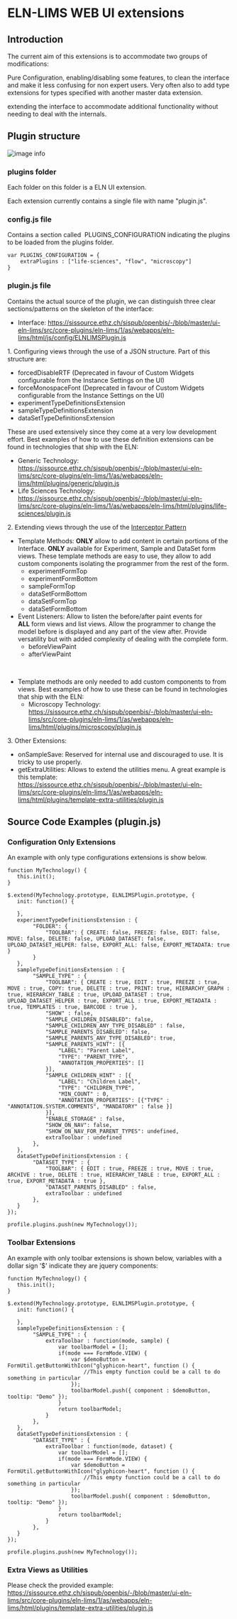 ELN-LIMS WEB UI extensions
==========================

## Introduction

The current aim of this extensions is to accommodate two groups of
modifications:

Pure Configuration, enabling/disabling some features, to clean the
interface and make it less confusing for non expert users. Very often
also to add type extensions for types specified with another master data
extension.

extending the interface to accommodate additional functionality without
needing to deal with the internals.

## Plugin structure

![image info](img/128.png)

### plugins folder

Each folder on this folder is a ELN UI extension.

Each extension currently contains a single file with name "plugin.js".

### config.js file

Contains a section called  PLUGINS\_CONFIGURATION indicating the plugins
to be loaded from the plugins folder.

    var PLUGINS_CONFIGURATION = {
        extraPlugins : ["life-sciences", "flow", "microscopy"]
    }

### plugin.js file

Contains the actual source of the plugin, we can distinguish three clear
sections/patterns on the skeleton of the interface:

-   Interface:
    <https://sissource.ethz.ch/sispub/openbis/-/blob/master/ui-eln-lims/src/core-plugins/eln-lims/1/as/webapps/eln-lims/html/js/config/ELNLIMSPlugin.js>

1. Configuring views through the use of a JSON structure. Part of this
structure are:

-   forcedDisableRTF (Deprecated in favour of Custom Widgets
    configurable from the Instance Settings on the UI)
-   forceMonospaceFont (Deprecated in favour of Custom Widgets
    configurable from the Instance Settings on the UI)
-   experimentTypeDefinitionsExtension
-   sampleTypeDefinitionsExtension
-   dataSetTypeDefinitionsExtension

These are used extensively since they come at a very low development
effort. Best examples of how to use these definition extensions can be
found in technologies that ship with the ELN:

-   Generic Technology:
    <https://sissource.ethz.ch/sispub/openbis/-/blob/master/ui-eln-lims/src/core-plugins/eln-lims/1/as/webapps/eln-lims/html/plugins/generic/plugin.js>
-   Life Sciences Technology:
    <https://sissource.ethz.ch/sispub/openbis/-/blob/master/ui-eln-lims/src/core-plugins/eln-lims/1/as/webapps/eln-lims/html/plugins/life-sciences/plugin.js>

2\. Extending views through the use of the [Interceptor
Pattern](https://en.wikipedia.org/wiki/Interceptor_pattern)

-   Template Methods: **ONLY** allow to add content in certain portions
    of the Interface. **ONLY** available for Experiment, Sample and
    DataSet form views. These template methods are easy to use, they
    allow to add custom components isolating the programmer from the
    rest of the form.
    -   experimentFormTop
    -   experimentFormBottom
    -   sampleFormTop
    -   dataSetFormBottom
    -   dataSetFormTop
    -   dataSetFormBottom
-   Event Listeners: Allow to listen the before/after paint events for
    **ALL** form views and list views. Allow the programmer to change
    the model before is displayed and any part of the view after.
    Provide versatility but with added complexity of dealing with the
    complete form.
    -   beforeViewPaint
    -   afterViewPaint

&nbsp;

-   Template methods are only needed to add custom components to from
    views. Best examples of how to use these can be found in
    technologies that ship with the ELN:
    -   Microscopy Technology:
        <https://sissource.ethz.ch/sispub/openbis/-/blob/master/ui-eln-lims/src/core-plugins/eln-lims/1/as/webapps/eln-lims/html/plugins/microscopy/plugin.js> 

3\. Other Extensions:

-   onSampleSave: Reserved for internal use and discouraged to use. It
    is tricky to use properly.
-   getExtraUtilities: Allows to extend the utilities menu. A great
    example is this template:
    <https://sissource.ethz.ch/sispub/openbis/-/blob/master/ui-eln-lims/src/core-plugins/eln-lims/1/as/webapps/eln-lims/html/plugins/template-extra-utilities/plugin.js>

## Source Code Examples (plugin.js)

### Configuration Only Extensions

An example with only type configurations extensions is show below.

    function MyTechnology() {
       this.init();
    }

    $.extend(MyTechnology.prototype, ELNLIMSPlugin.prototype, {
       init: function() {
       
       },
       experimentTypeDefinitionsExtension : {
            "FOLDER": {
                "TOOLBAR": { CREATE: false, FREEZE: false, EDIT: false, MOVE: false, DELETE: false, UPLOAD_DATASET: false, UPLOAD_DATASET_HELPER: false, EXPORT_ALL: false, EXPORT_METADATA: true }
            }
       },
       sampleTypeDefinitionsExtension : {
            "SAMPLE_TYPE" : {
                "TOOLBAR": { CREATE : true, EDIT : true, FREEZE : true, MOVE : true, COPY: true, DELETE : true, PRINT: true, HIERARCHY_GRAPH : true, HIERARCHY_TABLE : true, UPLOAD_DATASET : true, UPLOAD_DATASET_HELPER : true, EXPORT_ALL : true, EXPORT_METADATA : true, TEMPLATES : true, BARCODE : true },
                "SHOW" : false,
                "SAMPLE_CHILDREN_DISABLED": false,
                "SAMPLE_CHILDREN_ANY_TYPE_DISABLED" : false,
                "SAMPLE_PARENTS_DISABLED": false,
                "SAMPLE_PARENTS_ANY_TYPE_DISABLED": true,
                "SAMPLE_PARENTS_HINT": [{
                    "LABEL": "Parent Label",
                    "TYPE": "PARENT_TYPE",
                    "ANNOTATION_PROPERTIES": []
                }],
                "SAMPLE_CHILDREN_HINT" : [{
                    "LABEL": "Children Label",
                    "TYPE": "CHILDREN_TYPE",
                    "MIN_COUNT" : 0,
                    "ANNOTATION_PROPERTIES": [{"TYPE" : "ANNOTATION.SYSTEM.COMMENTS", "MANDATORY" : false }]
                }],
                "ENABLE_STORAGE" : false,
                "SHOW_ON_NAV": false,
                "SHOW_ON_NAV_FOR_PARENT_TYPES": undefined,
                extraToolbar : undefined
            },
       },
       dataSetTypeDefinitionsExtension : {
            "DATASET_TYPE" : {
                "TOOLBAR": { EDIT : true, FREEZE : true, MOVE : true, ARCHIVE : true, DELETE : true, HIERARCHY_TABLE : true, EXPORT_ALL : true, EXPORT_METADATA : true },
                "DATASET_PARENTS_DISABLED" : false,
                extraToolbar : undefined
            },
       }
    });

    profile.plugins.push(new MyTechnology());

### Toolbar Extensions

An example with only toolbar extensions is shown below, variables with a
dollar sign '$' indicate they are jquery components:

    function MyTechnology() {
       this.init();
    }

    $.extend(MyTechnology.prototype, ELNLIMSPlugin.prototype, {
       init: function() {
       
       },
       sampleTypeDefinitionsExtension : {
            "SAMPLE_TYPE" : {
                extraToolbar : function(mode, sample) {
                    var toolbarModel = [];
                    if(mode === FormMode.VIEW) {
                        var $demoButton = FormUtil.getButtonWithIcon("glyphicon-heart", function () {
                            //This empty function could be a call to do something in particular
                        });
                        toolbarModel.push({ component : $demoButton, tooltip: "Demo" });
                    }
                    return toolbarModel;
                }
            },
       },
       dataSetTypeDefinitionsExtension : {
            "DATASET_TYPE" : {
                extraToolbar : function(mode, dataset) {
                    var toolbarModel = [];
                    if(mode === FormMode.VIEW) {
                        var $demoButton = FormUtil.getButtonWithIcon("glyphicon-heart", function () { 
                            //This empty function could be a call to do something in particular
                        });
                        toolbarModel.push({ component : $demoButton, tooltip: "Demo" });
                    }
                    return toolbarModel;
                }
            },
       }
    });

    profile.plugins.push(new MyTechnology());

### Extra Views as Utilities

Please check the provided example:
<https://sissource.ethz.ch/sispub/openbis/-/blob/master/ui-eln-lims/src/core-plugins/eln-lims/1/as/webapps/eln-lims/html/plugins/template-extra-utilities/plugin.js>